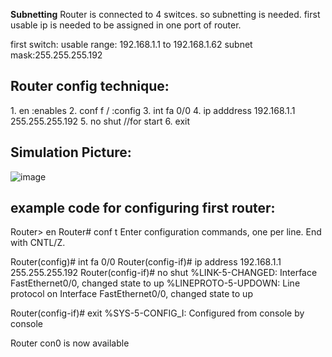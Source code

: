 <b>Subnetting</b>
Router is connected to 4 switces. so subnetting is needed.
first usable ip is needed to be assigned in one port of router.

first switch:
usable range: 192.168.1.1 to 192.168.1.62
subnet mask:255.255.255.192

<h2>Router config technique:</h2>
1. en :enables
2. conf f /   :config
3. int fa 0/0
4. ip adddress 192.168.1.1 255.255.255.192
5. no shut      //for start
6. exit 

<h2>Simulation Picture:</h2>

![image](https://github.com/user-attachments/assets/03642efb-ceec-460b-850e-232fb4df0e69)



<h2>example code for configuring first router:</h2>
<bash>
Router> en
Router# conf t
Enter configuration commands, one per line.  End with CNTL/Z.

Router(config)# int fa 0/0
Router(config-if)# ip address 192.168.1.1 255.255.255.192
Router(config-if)# no shut
%LINK-5-CHANGED: Interface FastEthernet0/0, changed state to up
%LINEPROTO-5-UPDOWN: Line protocol on Interface FastEthernet0/0, changed state to up

Router(config-if)# exit
%SYS-5-CONFIG_I: Configured from console by console



Router con0 is now available
</codebase></bash>





